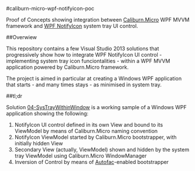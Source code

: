 #caliburn-micro-wpf-notifyicon-poc

Proof of Concepts showing integration between [Caliburn.Micro][Caliburn] WPF MVVM framework and [WPF NotifyIcon][NotifyIcon] system tray UI control.

##Overwiew

This repository contains a few Visual Studio 2013 solutions that progressively show how to integrate WPF NotifyIcon UI control - implementing system tray icon funciontalities - within a WPF MVVM application powered by Caliburn.Micro framework.

The project is aimed in particular at creating a Windows WPF application that starts - and many times stays - as minimised in system tray.

##tl;dr

Solution [04-SysTrayWithinWindow][SysTrayWithinWindow] is a working sample of a Windows WPF application showing the following:

1. NotifyIcon UI control defined in its own View and bound to its ViewModel by means of Caliburn.Micro naming convention
1. NotifyIcon ViewModel started by Caliburn.Micro bootstrapper, with initially hidden View
1. Secondary View (actually, ViewModel) shown and hidden by the system tray ViewModel using Caliburn.Micro WindowManager
1. Inversion of Control by means of [Autofac][Autofac]-enabled bootstrapper

[Caliburn]: http://caliburnmicro.com/
[NotifyIcon]: http://www.hardcodet.net/wpf-notifyicon
[SysTrayWithinWindow]: ./blob/master/04-SysTrayWithinWindow
[Autofac]: http://autofac.org/
